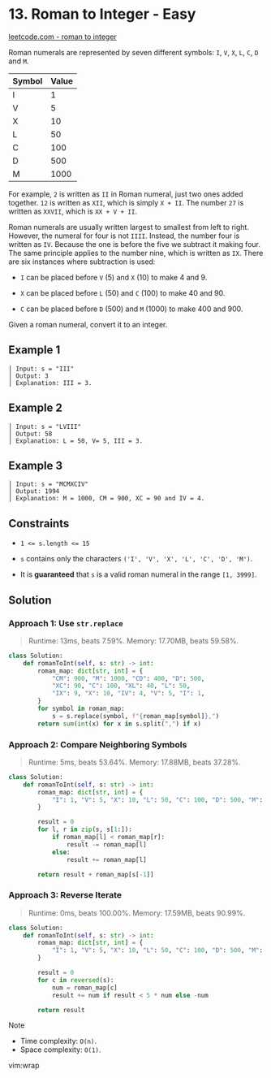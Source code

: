 # 13. Roman to Integer - Easy

[leetcode.com - roman to integer](https://leetcode.com/problems/roman-to-integer/)

Roman numerals are represented by seven different symbols: `I`, `V`, `X`, `L`, `C`, `D` and `M`.

| Symbol | Value |
| ------ | ----- |
| I      | 1     |
| V      | 5     |
| X      | 10    |
| L      | 50    |
| C      | 100   |
| D      | 500   |
| M      | 1000  |

For example, `2` is written as `II` in Roman numeral, just two ones added together. `12` is written as `XII`, which is simply `X + II`. The number `27` is written as `XXVII`, which is `XX + V + II`.

Roman numerals are usually written largest to smallest from left to right. However, the numeral for four is not `IIII`. Instead, the number four is written as `IV`. Because the one is before the five we subtract it making four. The same principle applies to the number nine, which is written as `IX`. There are six instances where subtraction is used:

* `I` can be placed before `V` (5) and `X` (10) to make 4 and 9.

* `X` can be placed before `L` (50) and `C` (100) to make 40 and 90.

* `C` can be placed before `D` (500) and `M` (1000) to make 400 and 900.

Given a roman numeral, convert it to an integer.

## Example 1

    │ Input: s = "III"
    │ Output: 3
    │ Explanation: III = 3.

## Example 2

    │ Input: s = "LVIII"
    │ Output: 58
    │ Explanation: L = 50, V= 5, III = 3.

## Example 3

    │ Input: s = "MCMXCIV"
    │ Output: 1994
    │ Explanation: M = 1000, CM = 900, XC = 90 and IV = 4.

## Constraints

* `1 <= s.length <= 15`

* `s` contains only the characters `('I', 'V', 'X', 'L', 'C', 'D', 'M')`.

* It is **guaranteed** that `s` is a valid roman numeral in the range `[1, 3999]`.

## Solution

### Approach 1: Use `str.replace`

> Runtime: 13ms, beats 7.59%. Memory: 17.70MB, beats 59.58%.

```python
class Solution:
    def romanToInt(self, s: str) -> int:
        roman_map: dict[str, int] = {
            "CM": 900, "M": 1000, "CD": 400, "D": 500,
            "XC": 90, "C": 100, "XL": 40, "L": 50,
            "IX": 9, "X": 10, "IV": 4, "V": 5, "I": 1,
        }
        for symbol in roman_map:
            s = s.replace(symbol, f"{roman_map[symbol]},")
        return sum(int(x) for x in s.split(",") if x)
```

### Approach 2: Compare Neighboring Symbols

> Runtime: 5ms, beats 53.64%. Memory: 17.88MB, beats 37.28%.

```python
class Solution:
    def romanToInt(self, s: str) -> int:
        roman_map: dict[str, int] = {
            "I": 1, "V": 5, "X": 10, "L": 50, "C": 100, "D": 500, "M": 1000
        }

        result = 0
        for l, r in zip(s, s[1:]):
            if roman_map[l] < roman_map[r]:
                result -= roman_map[l]
            else:
                result += roman_map[l]

        return result + roman_map[s[-1]]
```

### Approach 3: Reverse Iterate

> Runtime: 0ms, beats 100.00%. Memory: 17.59MB, beats 90.99%.

```python
class Solution:
    def romanToInt(self, s: str) -> int:
        roman_map: dict[str, int] = {
            "I": 1, "V": 5, "X": 10, "L": 50, "C": 100, "D": 500, "M": 1000
        }

        result = 0
        for c in reversed(s):
            num = roman_map[c]
            result += num if result < 5 * num else -num

        return result
```

> [!NOTE]
>
> * Time complexity: `O(n)`.
> * Space complexity: `O(1)`.

vim:wrap
